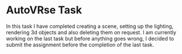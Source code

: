 # AutoVRse Task

In this task I have completed creating a scene, setting up the lighting, rendering 3d objects and also deleting them on request.
I am currently working on the last task but before anything goes wrong, I decided to submit the assignment before the completion of the last task.
